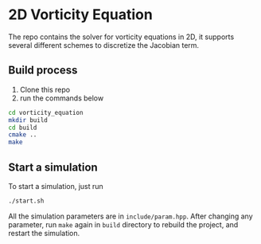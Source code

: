 # 2D Vorticity Equation
The repo contains the solver for vorticity equations in 2D, it supports several different schemes to discretize the Jacobian term.

## Build process
1. Clone this repo
2. run the commands below
```bash
cd vorticity_equation
mkdir build
cd build
cmake ..
make
```

## Start a simulation
To start a simulation, just run
```bash
./start.sh
```

All the simulation parameters are in `include/param.hpp`. After changing any parameter, run `make` again in `build` directory to rebuild the project, and restart the simulation.